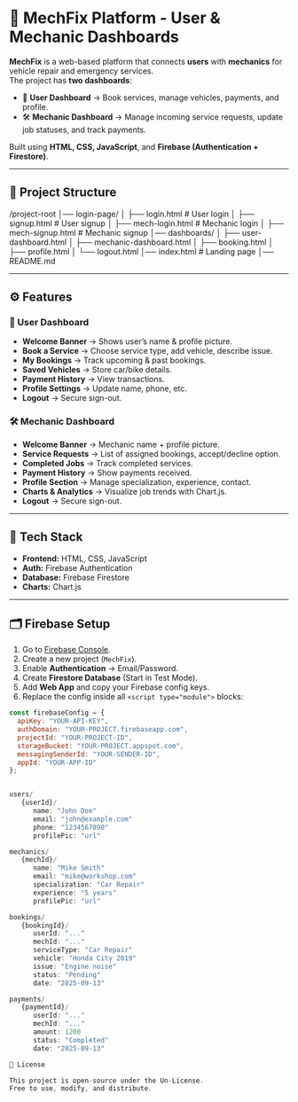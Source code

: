 # 🚗 MechFix Platform - User & Mechanic Dashboards

**MechFix** is a web-based platform that connects **users** with **mechanics** for vehicle repair and emergency services.  
The project has **two dashboards**:
- 👤 **User Dashboard** → Book services, manage vehicles, payments, and profile.  
- 🛠️ **Mechanic Dashboard** → Manage incoming service requests, update job statuses, and track payments.  

Built using **HTML, CSS, JavaScript**, and **Firebase (Authentication + Firestore)**.

---

## 📂 Project Structure

/project-root
│── login-page/
│ ├── login.html # User login
│ ├── signup.html # User signup
│ ├── mech-login.html # Mechanic login
│ ├── mech-signup.html # Mechanic signup
│── dashboards/
│ ├── user-dashboard.html
│ ├── mechanic-dashboard.html
│ ├── booking.html
│ ├── profile.html
│ └── logout.html
│── index.html # Landing page
│── README.md


---

## ⚙️ Features

### 👤 User Dashboard
- **Welcome Banner** → Shows user’s name & profile picture.  
- **Book a Service** → Choose service type, add vehicle, describe issue.  
- **My Bookings** → Track upcoming & past bookings.  
- **Saved Vehicles** → Store car/bike details.  
- **Payment History** → View transactions.  
- **Profile Settings** → Update name, phone, etc.  
- **Logout** → Secure sign-out.  

### 🛠️ Mechanic Dashboard
- **Welcome Banner** → Mechanic name + profile picture.  
- **Service Requests** → List of assigned bookings, accept/decline option.  
- **Completed Jobs** → Track completed services.  
- **Payment History** → Show payments received.  
- **Profile Section** → Manage specialization, experience, contact.  
- **Charts & Analytics** → Visualize job trends with Chart.js.  
- **Logout** → Secure sign-out.  

---

## 🔧 Tech Stack

- **Frontend:** HTML, CSS, JavaScript  
- **Auth:** Firebase Authentication  
- **Database:** Firebase Firestore  
- **Charts:** Chart.js  

---

## 🗂️ Firebase Setup

1. Go to [Firebase Console](https://console.firebase.google.com/).  
2. Create a new project (`MechFix`).  
3. Enable **Authentication** → Email/Password.  
4. Create **Firestore Database** (Start in Test Mode).  
5. Add **Web App** and copy your Firebase config keys.  
6. Replace the config inside all `<script type="module">` blocks:

```js
const firebaseConfig = {
  apiKey: "YOUR-API-KEY",
  authDomain: "YOUR-PROJECT.firebaseapp.com",
  projectId: "YOUR-PROJECT-ID",
  storageBucket: "YOUR-PROJECT.appspot.com",
  messagingSenderId: "YOUR-SENDER-ID",
  appId: "YOUR-APP-ID"
};


users/
   {userId}/
      name: "John Doe"
      email: "john@example.com"
      phone: "1234567890"
      profilePic: "url"

mechanics/
   {mechId}/
      name: "Mike Smith"
      email: "mike@workshop.com"
      specialization: "Car Repair"
      experience: "5 years"
      profilePic: "url"

bookings/
   {bookingId}/
      userId: "..."
      mechId: "..."
      serviceType: "Car Repair"
      vehicle: "Honda City 2019"
      issue: "Engine noise"
      status: "Pending"
      date: "2025-09-13"

payments/
   {paymentId}/
      userId: "..."
      mechId: "..."
      amount: 1200
      status: "Completed"
      date: "2025-09-13"

📄 License

This project is open-source under the Un-License.
Free to use, modify, and distribute.
